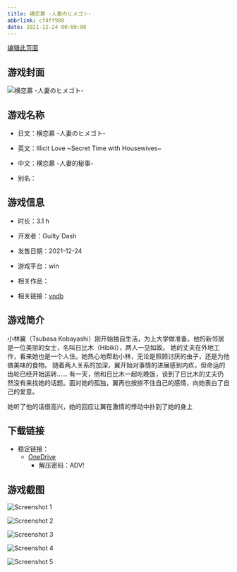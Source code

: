 ```yaml
---
title: 横恋慕 -人妻のヒメゴト-
abbrlink: cf4ff908
date: 2021-12-24 00:00:00
---
```

[编辑此页面](https://github.com/ACG-3/ADV3-source/blob/main/source/_posts/games/%E6%A8%AA%E6%81%8B%E6%85%95%20-%E4%BA%BA%E5%A6%BB%E3%81%AE%E3%83%92%E3%83%A1%E3%82%B4%E3%83%88-.md)

## 游戏封面

![横恋慕 -人妻のヒメゴト-](https://pan.timero.xyz/d/onedrive/img_lib_001/%E6%A8%AA%E6%81%8B%E6%85%95%20-%E4%BA%BA%E5%A6%BB%E3%81%AE%E3%83%92%E3%83%A1%E3%82%B4%E3%83%88-_cover.avif)


## 游戏名称

- 日文：横恋慕 -人妻のヒメゴト-
- 英文：Illicit Love ~Secret Time with Housewives~
- 中文：横恋慕 -人妻的秘事-

- 别名：


## 游戏信息

- 时长：3.1 h
- 开发者：Guilty`Dash
- 发售日期：2021-12-24
- 游戏平台：win
- 相关作品：

- 相关链接：[vndb](https://vndb.org/v32612)


## 游戏简介

小林翼（Tsubasa Kobayashi）刚开始独自生活，为上大学做准备。他的新邻居是一位美丽的女士，名叫日比木（Hibiki），两人一见如故。
她的丈夫在外地工作，看来她也是一个人住。她热心地帮助小林，无论是照顾讨厌的虫子，还是为他做美味的食物。
随着两人关系的加深，翼开始对事情的进展感到内疚，但命运的齿轮已经开始运转......
有一天，他和日比木一起吃晚饭，谈到了日比木的丈夫仍然没有来找她的话题。面对她的孤独，翼再也按捺不住自己的感情，向她表白了自己的爱意。

她听了他的话很高兴，她的回应让翼在激情的悸动中扑到了她的身上




## 下载链接

- 稳定链接：
    - [OneDrive](https://pan.timero.xyz/onedrive/adv_lib_001/%E6%A8%AA%E6%81%8B%E6%85%95%20-%E4%BA%BA%E5%A6%BB%E3%81%AE%E3%83%92%E3%83%A1%E3%82%B4%E3%83%88-)
        - 解压密码：ADV!



## 游戏截图


![Screenshot 1](https://pan.timero.xyz/d/onedrive/img_lib_001/%E6%A8%AA%E6%81%8B%E6%85%95%20-%E4%BA%BA%E5%A6%BB%E3%81%AE%E3%83%92%E3%83%A1%E3%82%B4%E3%83%88-_Screenshot_1.avif)

![Screenshot 2](https://pan.timero.xyz/d/onedrive/img_lib_001/%E6%A8%AA%E6%81%8B%E6%85%95%20-%E4%BA%BA%E5%A6%BB%E3%81%AE%E3%83%92%E3%83%A1%E3%82%B4%E3%83%88-_Screenshot_2.avif)

![Screenshot 3](https://pan.timero.xyz/d/onedrive/img_lib_001/%E6%A8%AA%E6%81%8B%E6%85%95%20-%E4%BA%BA%E5%A6%BB%E3%81%AE%E3%83%92%E3%83%A1%E3%82%B4%E3%83%88-_Screenshot_3.avif)

![Screenshot 4](https://pan.timero.xyz/d/onedrive/img_lib_001/%E6%A8%AA%E6%81%8B%E6%85%95%20-%E4%BA%BA%E5%A6%BB%E3%81%AE%E3%83%92%E3%83%A1%E3%82%B4%E3%83%88-_Screenshot_4.avif)

![Screenshot 5](https://pan.timero.xyz/d/onedrive/img_lib_001/%E6%A8%AA%E6%81%8B%E6%85%95%20-%E4%BA%BA%E5%A6%BB%E3%81%AE%E3%83%92%E3%83%A1%E3%82%B4%E3%83%88-_Screenshot_5.avif)

